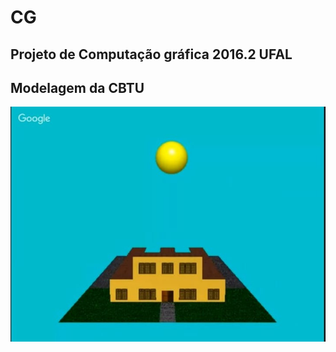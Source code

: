 # CG
<h2>Projeto de Computação gráfica 2016.2 UFAL</h2>
<h2>Modelagem da CBTU</h2>
<img src="./imgs/cbtu1.jpg" >
